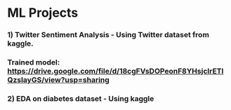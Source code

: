# ML Projects

### 1) Twitter Sentiment Analysis - Using Twitter dataset from kaggle.
### Trained model: https://drive.google.com/file/d/18cgFVsDOPeonF8YHsjclrETlQzsIayGS/view?usp=sharing

### 2) EDA on diabetes dataset - Using kaggle
